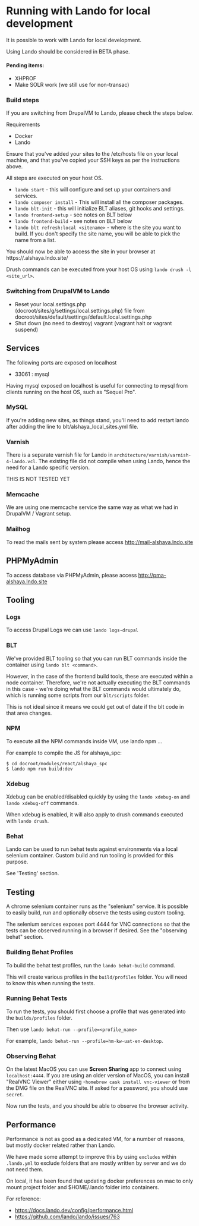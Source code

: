 # Running with Lando for local development

It is possible to work with Lando for local development.

Using Lando should be considered in BETA phase.

#### Pending items:
* XHPROF
* Make SOLR work (we still use for non-transac)

### Build steps

If you are switching from DrupalVM to Lando, please check the steps below.

Requirements
* Docker
* Lando

Ensure that you've added your sites to the /etc/hosts file on your local machine, and that you've copied your SSH keys
as per the instructions above.

All steps are executed on your host OS.

  * `lando start` - this will configure and set up your containers and services.
  * `lando composer install` - This will install all the composer packages.
  * `lando blt-init` - this will initialize BLT aliases, git hooks and settings.
  * `lando frontend-setup` - see notes on BLT below
  * `lando frontend-build` - see notes on BLT below
  * `lando blt refresh:local <sitename>` - where <sitename> is the site you want to build. If you don't specify the
     site name, you will be able to pick the name from a list.

You should now be able to access the site in your browser at https://<sitename>.alshaya.lndo.site/

Drush commands can be executed from your host OS using `lando drush -l <site_url>`.

### Switching from DrupalVM to Lando
* Reset your local.settings.php (docroot/sites/g/settings/local.settings.php) file
  from docroot/sites/default/settings/default.local.settings.php
* Shut down (no need to destroy) vagrant (vagrant halt or vagrant suspend)

## Services

The following ports are exposed on localhost

 - 33061 : mysql

Having mysql exposed on localhost is useful for connecting to mysql from clients running on the host OS, such as
"Sequel Pro".

### MySQL

If you're adding new sites, as things stand, you'll need to add restart lando
after adding the line to blt/alshaya_local_sites.yml file.

### Varnish

There is a separate varnish file for Lando in `architecture/varnish/varnish-4-lando.vcl`. The existing file did not
compile when using Lando, hence the need for a Lando specific version.

THIS IS NOT TESTED YET

### Memcache

We are using one memcache service the same way as what we had in DrupalVM / Vagrant setup.

### Mailhog

To read the mails sent by system please access http://mail-alshaya.lndo.site

## PHPMyAdmin

To access database via PHPMyAdmin, please access http://pma-alshaya.lndo.site

## Tooling

### Logs

To access Drupal Logs we can use `lando logs-drupal`

### BLT

We've provided BLT tooling so that you can run BLT commands inside the container using `lando blt <command>`.

However, in the case of the frontend build tools, these are executed within a node container. Therefore, we're not
actually executing the BLT commands in this case - we're doing what the BLT commands would ultimately do, which is
running some scripts from our `blt/scripts` folder.

This is not ideal since it means we could get out of date if the blt code in that area changes.

### NPM

To execute all the NPM commands inside VM, use lando npm ...

For example to compile the JS for alshaya_spc:
```
$ cd docroot/modules/react/alshaya_spc
$ lando npm run build:dev
```

### Xdebug

Xdebug can be enabled/disabled quickly by using the `lando xdebug-on` and `lando xdebug-off` commands.

When xdebug is enabled, it will also apply to drush commands executed with `lando drush`.

### Behat

Lando can be used to run behat tests against environments via a local selenium container. Custom build and run
tooling is provided for this purpose.

See 'Testing' section.

## Testing

A chrome selenium container runs as the "selenium" service. It is possible to easily build, run and optionally
observe the tests using custom tooling.

The selenium services exposes port 4444 for VNC connections so that the tests can be observed running in a browser
if desired. See the "observing behat" section.

### Building Behat Profiles

To build the behat test profiles, run the `lando behat-build` command.

This will create various profiles in the `build/profiles` folder. You will need to know this when running the tests.

### Running Behat Tests

To run the tests, you should first choose a profile that was generated into the `builds/profiles` folder.

Then use `lando behat-run --profile=<profile_name>`

For example, `lando behat-run --profile=hm-kw-uat-en-desktop`.

### Observing Behat

On the latest MacOS you can use **Screen Sharing** app to connect using `localhost:4444`. If you are using an older
version of MacOS, you can install "RealVNC Viewer" either using -`homebrew cask install vnc-viewer` or from the DMG file
on the RealVNC site.
If asked for a password, you should use `secret`.

Now run the tests, and you should be able to observe the browser activity.

## Performance

Performance is not as good as a dedicated VM, for a number of reasons, but mostly docker related rather than Lando.

We have made some attempt to improve this by using `excludes` within `.lando.yml` to exclude folders that are mostly
written by server and we do not need them.

On local, it has been found that updating docker preferences on mac to only mount project folder and $HOME/.lando
folder into containers.

For reference:

- https://docs.lando.dev/config/performance.html
- https://github.com/lando/lando/issues/763

